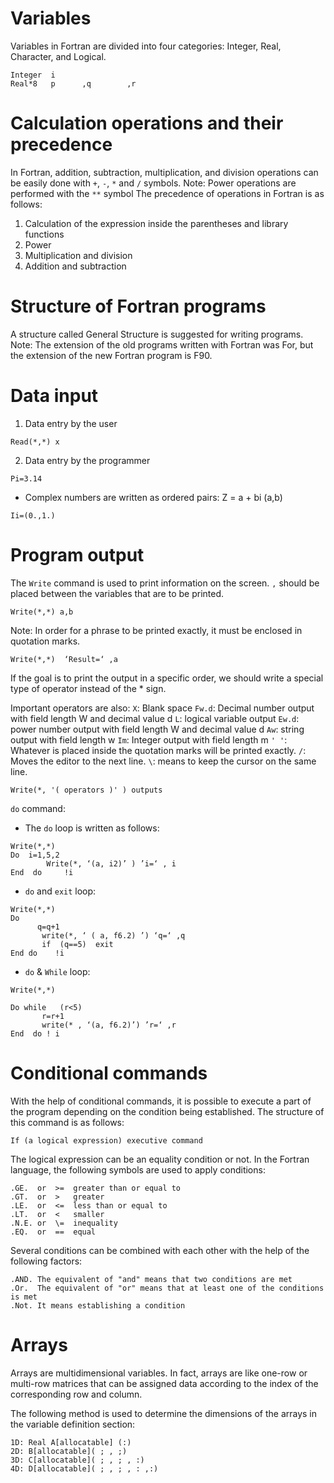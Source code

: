 # Variables
Variables in Fortran are divided into four categories: Integer, Real, Character, and Logical.

```
Integer  i
Real*8   p      ,q        ,r
```

# Calculation operations and their precedence
In Fortran, addition, subtraction, multiplication, and division operations can be easily done with `+`, `-`, `*` and `/` symbols.
Note: Power operations are performed with the `**` symbol
The precedence of operations in Fortran is as follows:
1. Calculation of the expression inside the parentheses and library functions
2. Power
3. Multiplication and division
4. Addition and subtraction

# Structure of Fortran programs
A structure called General Structure is suggested for writing programs.
Note: The extension of the old programs written with Fortran was For, but the extension of the new Fortran program is F90.

# Data input
1. Data entry by the user
```
Read(*,*) x
```
2. Data entry by the programmer
```
Pi=3.14
```
- Complex numbers are written as ordered pairs:
Z = a + bi
(a,b)
```
Ii=(0.,1.)
```

# Program output
The `Write` command is used to print information on the screen. `,` should be placed between the variables that are to be printed.
```
Write(*,*) a,b
```

Note: In order for a phrase to be printed exactly, it must be enclosed in quotation marks.
```
Write(*,*)  ‘Result=‘ ,a 
```

If the goal is to print the output in a specific order, we should write a special type of operator instead of the * sign.

Important operators are also:
`X`: Blank space
`Fw.d`: Decimal number output with field length W and decimal value d
`L`: logical variable output
`Ew.d`: power number output with field length W and decimal value d
`Aw`: string output with field length w
`Im`: Integer output with field length m
`' '`: Whatever is placed inside the quotation marks will be printed exactly.
`/`: Moves the editor to the next line.
`\`: means to keep the cursor on the same line.

```
Write(*, '( operators )' ) outputs
```

`do` command:
- The `do` loop is written as follows:
```
Write(*,*)
Do  i=1,5,2
        Write(*, ‘(a, i2)’ ) ’i=‘ , i 
End  do     !i
```

- `do` and `exit` loop:
```
Write(*,*)
Do
      q=q+1
       write(*, ‘ ( a, f6.2) ’) ‘q=‘ ,q
       if  (q==5)  exit
End do    !i
```
- `do` & `While` loop:
```
Write(*,*)

Do while   (r<5)
       r=r+1
       write(* , ‘(a, f6.2)’) ’r=‘ ,r
End  do ! i
```

# Conditional commands
With the help of conditional commands, it is possible to execute a part of the program depending on the condition being established. The structure of this command is as follows:
```
If (a logical expression) executive command
```

The logical expression can be an equality condition or not. In the Fortran language, the following symbols are used to apply conditions:
```
.GE.  or  >=  greater than or equal to
.GT.  or  >   greater
.LE.  or  <=  less than or equal to
.LT.  or  <   smaller
.N.E. or  \=  inequality
.EQ.  or  ==  equal
```

Several conditions can be combined with each other with the help of the following factors:
```
.AND. The equivalent of "and" means that two conditions are met
.Or.  The equivalent of "or" means that at least one of the conditions is met
.Not. It means establishing a condition
```

# Arrays
Arrays are multidimensional variables. In fact, arrays are like one-row or multi-row matrices that can be assigned data according to the index of the corresponding row and column.

The following method is used to determine the dimensions of the arrays in the variable definition section:
```
1D: Real A[allocatable] (:) 
2D: B[allocatable]( ; , ;)
3D: C[allocatable]( ; , ; , :)
4D: D[allocatable]( ; , ; , : ,:)  
```















